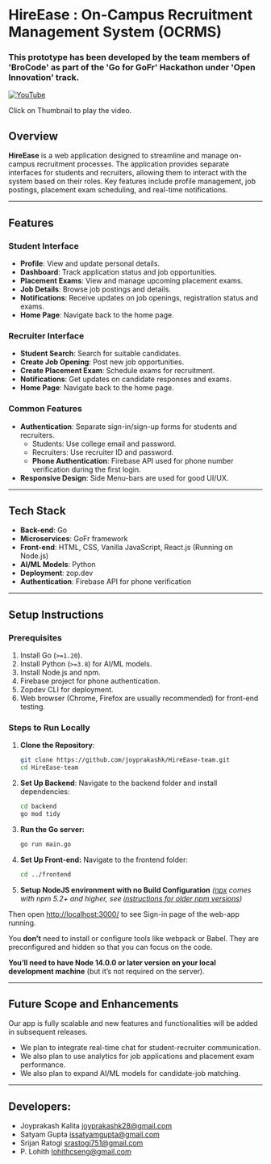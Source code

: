 # HireEase : On-Campus Recruitment Management System (OCRMS)

### This prototype has been developed by the team members of 'BroCode' as part of the 'Go for GoFr' Hackathon under 'Open Innovation' track. ###

[![YouTube](http://i.ytimg.com/vi/-wA7ZL77jW0/hqdefault.jpg)](https://www.youtube.com/watch?v=-wA7ZL77jW0)

Click on Thumbnail to play the video.

## Overview
**HireEase** is a web application designed to streamline and manage on-campus recruitment processes. The application provides separate interfaces for students and recruiters, allowing them to interact with the system based on their roles. Key features include profile management, job postings, placement exam scheduling, and real-time notifications.

---

## Features
### **Student Interface**
  - **Profile**: View and update personal details.
  - **Dashboard**: Track application status and job opportunities.
  - **Placement Exams**: View and manage upcoming placement exams.
  - **Job Details**: Browse job postings and details.
  - **Notifications**: Receive updates on job openings, registration status and exams.
  - **Home Page**: Navigate back to the home page.

### **Recruiter Interface**
  - **Student Search**: Search for suitable candidates.
  - **Create Job Opening**: Post new job opportunities.
  - **Create Placement Exam**: Schedule exams for recruitment.
  - **Notifications**: Get updates on candidate responses and exams.
  - **Home Page**: Navigate back to the home page.

### **Common Features**
- **Authentication**: Separate sign-in/sign-up forms for students and recruiters.
  - Students: Use college email and password.
  - Recruiters: Use recruiter ID and password.
  - **Phone Authentication**: Firebase API used for phone number verification during the first login.
- **Responsive Design**: Side Menu-bars are used for good UI/UX.

---

## **Tech Stack**
- **Back-end**: Go
- **Microservices**: GoFr framework
- **Front-end**: HTML, CSS, Vanilla JavaScript, React.js (Running on Node.js)
- **AI/ML Models**: Python
- **Deployment**: zop.dev
- **Authentication**: Firebase API for phone verification

---

## **Setup Instructions**
### Prerequisites
1. Install Go (`>=1.20`).
2. Install Python (`>=3.8`) for AI/ML models.
3. Install Node.js and npm.
4. Firebase project for phone authentication.
5. Zopdev CLI for deployment.
6. Web browser (Chrome, Firefox are usually recommended) for front-end testing.

### Steps to Run Locally
1. **Clone the Repository**:
   ```bash
   git clone https://github.com/joyprakashk/HireEase-team.git
   cd HireEase-team
2. **Set Up Backend**:
  Navigate to the backend folder and install dependencies:
   ```bash
   cd backend
   go mod tidy
3. **Run the Go server:**
   ```bash
   go run main.go
4. **Set Up Front-end:**
   Navigate to the frontend folder:
      ```bash
   cd ../frontend
5. **Setup NodeJS environment with no Build Configuration**
   _([npx](https://medium.com/@maybekatz/introducing-npx-an-npm-package-runner-55f7d4bd282b) comes with npm 5.2+ and higher, see [instructions for older npm versions](https://gist.github.com/gaearon/4064d3c23a77c74a3614c498a8bb1c5f))_

Then open [http://localhost:3000/](http://localhost:3000/) to see Sign-in page of the web-app running.

You **don’t** need to install or configure tools like webpack or Babel. They are preconfigured and hidden so that you can focus on the code.

**You’ll need to have Node 14.0.0 or later version on your local development machine** (but it’s not required on the server).
   
---

## Future Scope and Enhancements
 Our app is fully scalable and new features and functionalities will be added in subsequent releases.
- We plan to integrate real-time chat for student-recruiter communication.
- We also plan to use analytics for job applications and placement exam performance.
- We also plan to expand AI/ML models for candidate-job matching.

---

## Developers:
- Joyprakash Kalita [joyprakashk28@gmail.com](mailto:joyprakashk28@gmail.com)
- Satyam Gupta [issatyamgupta@gmail.com](mailto:issatyamgupta@gmail.com)
- Srijan Ratogi [srastogi751@gmail.com](mailto:srastogi751@gmail.com)
- P. Lohith [lohithcseng@gmail.com](mailto:lohithcseng@gmail.com)
